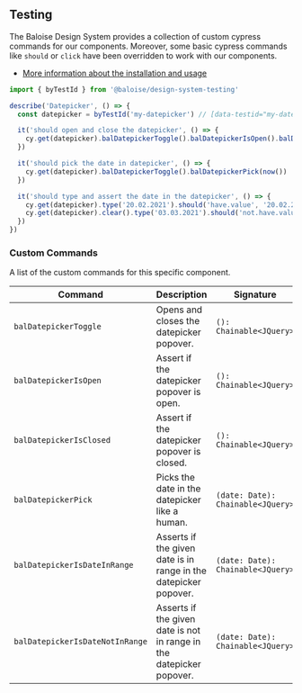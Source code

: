 ## Testing

The Baloise Design System provides a collection of custom cypress commands for our components. Moreover, some basic cypress commands like `should` or `click` have been overridden to work with our components.

- [More information about the installation and usage](/components/tooling/testing.html)

<!-- START: human documentation -->

```typescript
import { byTestId } from '@baloise/design-system-testing'

describe('Datepicker', () => {
  const datepicker = byTestId('my-datepicker') // [data-testid="my-datepicker"]

  it('should open and close the datepicker', () => {
    cy.get(datepicker).balDatepickerToggle().balDatepickerIsOpen().balDatepickerToggle().balDatepickerIsClosed()
  })

  it('should pick the date in datepicker', () => {
    cy.get(datepicker).balDatepickerToggle().balDatepickerPick(now())
  })

  it('should type and assert the date in the datepicker', () => {
    cy.get(datepicker).type('20.02.2021').should('have.value', '20.02.2021')
    cy.get(datepicker).clear().type('03.03.2021').should('not.have.value', '20.02.2021')
  })
})
```

<!-- END: human documentation -->

### Custom Commands

A list of the custom commands for this specific component.

| Command                         | Description                                                          | Signature                         |
| ------------------------------- | -------------------------------------------------------------------- | --------------------------------- |
| `balDatepickerToggle`           | Opens and closes the datepicker popover.                             | `(): Chainable<JQuery>`           |
| `balDatepickerIsOpen`           | Assert if the datepicker popover is open.                            | `(): Chainable<JQuery>`           |
| `balDatepickerIsClosed`         | Assert if the datepicker popover is closed.                          | `(): Chainable<JQuery>`           |
| `balDatepickerPick`             | Picks the date in the datepicker like a human.                       | `(date: Date): Chainable<JQuery>` |
| `balDatepickerIsDateInRange`    | Asserts if the given date is in range in the datepicker popover.     | `(date: Date): Chainable<JQuery>` |
| `balDatepickerIsDateNotInRange` | Asserts if the given date is not in range in the datepicker popover. | `(date: Date): Chainable<JQuery>` |
